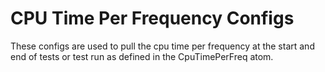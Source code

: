 # CPU Time Per Frequency Configs

These configs are used to pull the cpu time per frequency at the start and end of tests or test run as defined in the CpuTimePerFreq atom.
